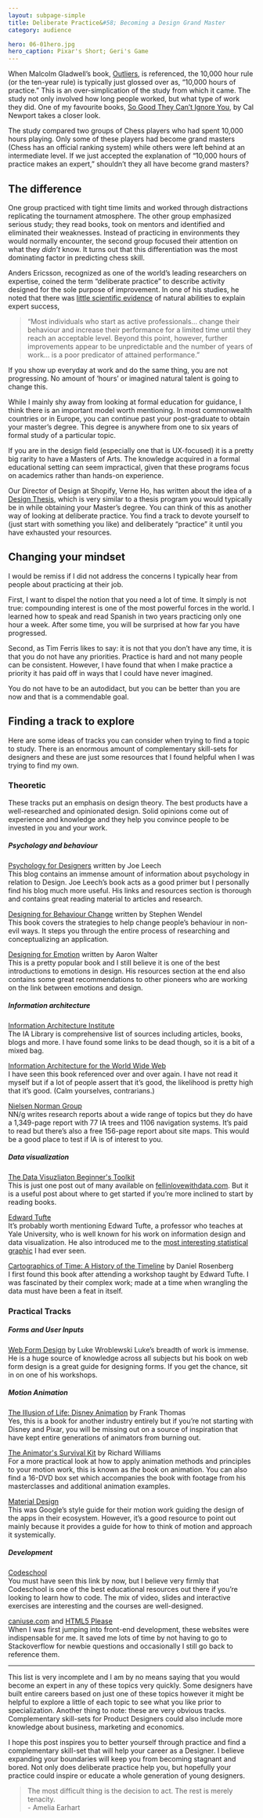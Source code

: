 ```yaml
---
layout: subpage-simple
title: Deliberate Practice&#58; Becoming a Design Grand Master
category: audience

hero: 06-01hero.jpg
hero_caption: Pixar's Short; Geri's Game
---
```


When Malcolm Gladwell’s book, <a href="http://www.amazon.ca/Outliers-Story-Success-Malcolm-Gladwell/dp/0316017930">Outliers</a>, is referenced, the 10,000 hour rule (or the ten-year rule) is typically just glossed over as, “10,000 hours of practice.” This is an over-simplication of the study from which it came. The study not only involved how long people worked, but what type of work they did. One of my favourite books, <a href="http://www.amazon.ca/Good-They-Cant-Ignore-You/dp/1455509124">So Good They Can’t Ignore You</a>, by Cal Newport takes a closer look.

The study compared two groups of Chess players who had spent 10,000 hours playing. Only some of these players had become grand masters (Chess has an official ranking system) while others were left behind at an intermediate level. If we just accepted the explanation of “10,000 hours of practice makes an expert,” shouldn’t they all have become grand masters?

## The difference

One group practiced with tight time limits and worked through distractions replicating the tournament atmosphere. The other group emphasized serious study; they read books, took on mentors and identified and eliminated their weaknesses. Instead of practicing in environments they would normally encounter, the second group focused their attention on what they *didn’t* know. It turns out that this differentiation was the most dominating factor in predicting chess skill.

Anders Ericsson, recognized as one of the world’s leading researchers on expertise, coined the term “deliberate practice” to describe activity designed for the sole purpose of improvement. In one of his studies, he noted that there was [little scientific evidence](http://projects.ict.usc.edu/itw/gel/EricssonDeliberatePracticePR93.pdf) of natural abilities to explain expert success,

<blockquote class="large">
	<p>“Most individuals who start as active professionals… change their behaviour and increase their performance for a limited time until they reach an acceptable level. Beyond this point, however, further improvements appear to be unpredictable and the number of years of work… is a poor predicator of attained performance.”</p>
</blockquote>

If you show up everyday at work and do the same thing, you are not progressing. No amount of ‘hours’ or imagined natural talent is going to change this.

While I mainly shy away from looking at formal education for guidance, I think there is an important model worth mentioning. In most commonwealth countries or in Europe, you can continue past your post-graduate to obtain your master’s degree. This degree is anywhere from one to six years of formal study of a particular topic.

If you are in the design field (especially one that is UX-focused) it is a pretty big rarity to have a Masters of Arts. The knowledge acquired in a formal educational setting can seem impractical, given that these programs focus on academics rather than hands-on experience.

Our Director of Design at Shopify, Verne Ho, has written about the idea of a [Design Thesis](https://medium.com/@verneho/the-design-thesis-63c5a7bfed02), which is very similar to a thesis program you would typically be in while obtaining your Master’s degree. You can think of this as another way of looking at deliberate practice. You find a track to devote yourself to (just start with something you like) and deliberately “practice” it until you have exhausted your resources.

## Changing your mindset

I would be remiss if I did not address the concerns I typically hear from people about practicing at their job.

First, I want to dispel the notion that you need a lot of time. It simply is not true: compounding interest is one of the most powerful forces in the world. I learned how to speak and read Spanish in two years practicing only one hour a week. After some time, you will be surprised at how far you have progressed.

Second, as Tim Ferris likes to say: it is not that you don’t have any time, it is that you do not have any priorities. Practice is hard and not many people can be consistent. However, I have found that when I make practice a priority it has paid off in ways that I could have never imagined.

You do not have to be an autodidact, but you can be better than you are now and that is a commendable goal.

## Finding a track to explore

Here are some ideas of tracks you can consider when trying to find a topic to study. There is an enormous amount of complementary skill-sets for designers and these are just some resources that I found helpful when I was trying to find my own.

### Theoretic

These tracks put an emphasis on design theory. The best products have a well-researched and opinionated design. Solid opinions come out of experience and knowledge and they help you convince people to be invested in you and your work.

##### Psychology and behaviour

[Psychology for Designers](http://psychologyfordesigners.com/) written by Joe Leech  
This blog contains an immense amount of information about psychology in relation to Design. Joe Leech’s book acts as a good primer but I personally find his blog much more useful. His links and resources section is thorough and contains great reading material to articles and research.

[Designing for Behaviour Change](http://shop.oreilly.com/product/0636920030201.do) written by Stephen Wendel  
This book covers the strategies to help change people’s behaviour in non-evil ways. It steps you through the entire process of researching and conceptualizing an application.

[Designing for Emotion](http://abookapart.com/products/designing-for-emotion) written by Aaron Walter  
This is a pretty popular book and I still believe it is one of the best introductions to emotions in design. His resources section at the end also contains some great recommendations to other pioneers who are working on the link between emotions and design.

##### Information architecture

[Information Architecture Institute](http://iainstitute.org/library/subjectPage.php?id=21)  
The IA Library is comprehensive list of sources including articles, books, blogs and more. I have found some links to be dead though, so it is a bit of a mixed bag.

[Information Architecture for the World Wide Web](http://shop.oreilly.com/product/9780596527341.do)  
I have seen this book referenced over and over again. I have not read it myself but if a lot of people assert that it’s good, the likelihood is pretty high that it’s good. (Calm yourselves, contrarians.)

[Nielsen Norman Group](http://www.nngroup.com/reports/)  
NN/g writes research reports about a wide range of topics but they do have a 1,349-page report with 77 IA trees and 1106 navigation systems. It’s paid to read but there’s also a free 156-page report about site maps. This would be a good place to test if IA is of interest to you.

##### Data visualization

[The Data Visuzliaton Beginner's Toolkit](http://fellinlovewithdata.com/guides/data-vis-beginners-toolkit-1)  
This is just one post out of many available on <a href="http://fellinlovewithdata.com/">fellinlovewithdata.com</a>. But it is a useful post about where to get started if you’re more inclined to start by reading books.

[Edward Tufte](http://www.edwardtufte.com/tufte/)  
It’s probably worth mentioning Edward Tufte, a professor who teaches at Yale University, who is well known for his work on information design and data visualization. He also introduced me to the <a href="http://www.csiss.org/classics/content/58">most interesting statistical graphic</a> I had ever seen.

[Cartographics of Time: A History of the Timeline](http://www.amazon.ca/Cartographies-Time-A-History-Timeline/dp/1616890584) by Daniel Rosenberg  
I first found this book after attending a workshop taught by Edward Tufte. I was fascinated by their complex work; made at a time when wrangling the data must have been a feat in itself.

### Practical Tracks

##### Forms and User Inputs

[Web Form Design](http://www.lukew.com/resources/web_form_design.asp) by Luke Wroblewski
Luke’s breadth of work is immense. He is a huge source of knowledge across all subjects but his book on web form design is a great guide for designing forms. If you get the chance, sit in on one of his workshops.

##### Motion Animation

[The Illusion of Life: Disney Animation](http://www.amazon.ca/The-Illusion-Life-Disney-Animation/dp/0786860707) by Frank Thomas  
Yes, this is a book for another industry entirely but if you’re not starting with Disney and Pixar, you will be missing out on a source of inspiration that have kept entire generations of animators from burning out.

[The Animator's Survival Kit](http://www.amazon.ca/The-Animators-Survival-Kit-Principles/dp/086547897X/ref=pd_bxgy_b_img_y) by Richard Williams  
For a more practical look at how to apply animation methods and principles to your motion work, this is known as *the* book on animation. You can also find a 16-DVD box set which accompanies the book with footage from his masterclasses and additional animation examples.

[Material Design](http://www.google.com/design/spec/animation/authentic-motion.html)  
This was Google’s style guide for their motion work guiding the design of the apps in their ecosystem. However, it’s a good resource to point out mainly because it provides a guide for how to think of motion and approach it systemically.

##### Development

[Codeschool](https://www.codeschool.com/)  
You must have seen this link by now, but I believe very firmly that Codeschool is one of the best educational resources out there if you’re looking to learn how to code. The mix of video, slides and interactive exercises are interesting and the courses are well-designed.

[caniuse.com](http://caniuse.com/) and [HTML5 Please](http://html5please.com/)  
When I was first jumping into front-end development, these websites were indispensable for me. It saved me lots of time by not having to go to Stackoverflow for newbie questions and occasionally I still go back to reference them.

<hr class="small">

This list is very incomplete and I am by no means saying that you would become an expert in any of these topics very quickly. Some designers have built entire careers based on just one of these topics however it might be helpful to explore a little of each topic to see what you like prior to specialization. Another thing to note: these are very obvious tracks. Complementary skill-sets for Product Designers could also include more knowledge about business, marketing and economics.

I hope this post inspires you to better yourself through practice and find a complementary skill-set that will help your career as a Designer. I believe expanding your boundaries will keep you from becoming stagnant and bored. Not only does deliberate practice help you, but hopefully your practice could inspire or educate a whole generation of young designers.

<blockquote class="large">
	<p>The most difficult thing is the decision to act. The rest is merely tenacity.
	<br>- Amelia Earhart</p>
</blockquote>